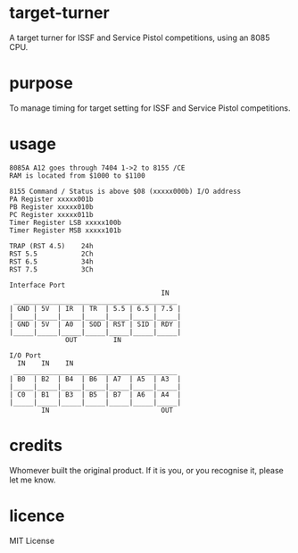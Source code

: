 # target-turner

A target turner for ISSF and Service Pistol competitions, using an 8085 CPU.

# purpose


To manage timing for target setting for ISSF and Service Pistol competitions.

# usage


```
8085A A12 goes through 7404 1->2 to 8155 /CE
RAM is located from $1000 to $1100

8155 Command / Status is above $08 (xxxxx000b) I/O address
PA Register xxxxx001b
PB Register xxxxx010b
PC Register xxxxx011b
Timer Register LSB xxxxx100b
Timer Register MSB xxxxx101b

TRAP (RST 4.5)    24h
RST 5.5           2Ch
RST 6.5           34h
RST 7.5           3Ch

Interface Port
                                      IN
 _________________________________________
| GND | 5V  | IR  | TR  | 5.5 | 6.5 | 7.5 |
|_____|_____|_____|_____|_____|_____|_____|
| GND | 5V  | A0  | SOD | RST | SID | RDY |
|_____|_____|_____|_____|_____|_____|_____|
              OUT         IN

I/O Port
  IN    IN    IN
 _________________________________________
| B0  | B2  | B4  | B6  | A7  | A5  | A3  |
|_____|_____|_____|_____|_____|_____|_____|
| C0  | B1  | B3  | B5  | B7  | A6  | A4  |
|_____|_____|_____|_____|_____|_____|_____|
        IN                            OUT
```

# credits

Whomever built the original product. If it is you, or you recognise it, please let me know.

# licence

MIT License
